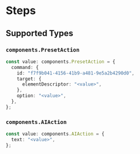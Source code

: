 # Steps


## Supported Types

### `components.PresetAction`

```typescript
const value: components.PresetAction = {
  command: {
    id: "f7f9b041-4156-41b9-a481-9e5a2b4290d0",
    target: {
      elementDescriptor: "<value>",
    },
    option: "<value>",
  },
};
```

### `components.AIAction`

```typescript
const value: components.AIAction = {
  text: "<value>",
};
```

